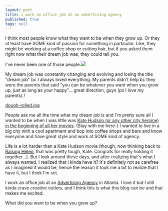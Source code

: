 ```yaml
---
layout: post
title: i work an office job at an advertising agency
published: true
tags: null
---
```




I think most people know what they want to be when they grow up. Or they at least have SOME kind of passion for something in particular. Like, they might be working at a coffee shop or cutting hair, but if you asked them right now what their dream job was, they could tell you.

I've never been one of those people.![]({{site.baseurl}}/)

My dream job was constantly changing and evolving and losing the title "dream job" bc I always loved everything. My parents didn't help bc they were the parents that said "you can be whatever you want when you grow up, just as long as your happy"... great direction, guys (ps I love my parents).!

[dough-rolled.jpg]({{site.baseurl}}/assets/images/posts/dough-rolled.jpg)


People ask me all the time what my dream job is and I'm pretty sure all I wanted to be when I was little was [Kate Hudson (or any other city heroine) in the beginning of all her movies](http://www.hotflick.net/flicks/2003_How_to_Lose_a_Guy_in_10_Days/003HTL_Kate_Hudson_149.jpg). (Stay with me here-) I wanted to live in a big city with a cool apartment and bop into coffee shops and bars and know everyone and have great style and work at SOME kind of agency.

Life is a lot harder than a Kate Hudson movie (though, now thinking back to [Raising Helen](http://www.imdb.com/title/tt0350028/), that was pretty tough, Kate. Congrats for really holding it together...). But I look around these days, and after realizing that's what I always wanted, I realized that I kinda have it?  It's definitely not as carefree as I imagined it would be, hence the reason it took me a bit to realize that I have it, but I think I'm set.

I work an office job at an [Advertising Agency](http://blueskyagency.com/) in Atlanta. I love it but I still kinda crave creative outlets, and I think this is what this blog can be and that makes me excited.

What did you want to be when you grew up?
